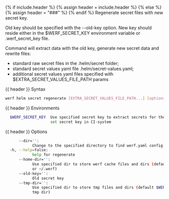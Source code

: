 {% if include.header %}
{% assign header = include.header %}
{% else %}
{% assign header = "###" %}
{% endif %}
Regenerate secret files with new secret key.

Old key should be specified with the --old-key option.
New key should reside either in the $WERF_SECRET_KEY environment variable or .werf_secret_key file.

Command will extract data with the old key, generate new secret data and rewrite files:
* standard raw secret files in the .helm/secret folder;
* standard secret values yaml file .helm/secret-values.yaml;
* additional secret values yaml files specified with $EXTRA_SECRET_VALUES_FILE_PATH params

{{ header }} Syntax

```bash
werf helm secret regenerate [EXTRA_SECRET_VALUES_FILE_PATH...] [options]
```

{{ header }} Environments

```bash
  $WERF_SECRET_KEY  Use specified secret key to extract secrets for the deploy; recommended way to 
                    set secret key in CI-system
```

{{ header }} Options

```bash
      --dir='':
            Change to the specified directory to find werf.yaml config
  -h, --help=false:
            help for regenerate
      --home-dir='':
            Use specified dir to store werf cache files and dirs (default $WERF_HOME environment 
            or ~/.werf)
      --old-key='':
            Old secret key
      --tmp-dir='':
            Use specified dir to store tmp files and dirs (default $WERF_TMP environment or system 
            tmp dir)
```

